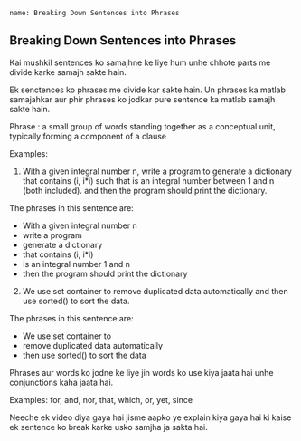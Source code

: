 ```ngMeta
name: Breaking Down Sentences into Phrases
```


## Breaking Down Sentences into Phrases

Kai mushkil sentences ko samajhne ke liye hum unhe chhote parts me divide karke samajh sakte hain. 

Ek senctences ko phrases me divide kar sakte hain. Un phrases ka matlab samajahkar aur phir phrases ko jodkar pure sentence ka matlab samajh sakte hain.

Phrase : a small group of words standing together as a conceptual unit, typically forming a component of a clause

Examples:

1. With a given integral number n, write a program to generate a dictionary that contains (i, i*i) such that is an integral number between 1 and n (both included). and then the program should print the dictionary.

The phrases in this sentence are:
* With a given integral number n
* write a program
* generate a dictionary
* that contains (i, i*i)
* is an integral number 1 and n
* then the program should print the dictionary

2. We use set container to remove duplicated data automatically and then use sorted() to sort the data.

The phrases in this sentence are:
* We use set container to
* remove duplicated data automatically
* then use sorted() to sort the data

Phrases aur words ko jodne ke liye jin words ko use kiya jaata hai unhe conjunctions kaha jaata hai.

Examples:
for, and, nor, that, which, or, yet, since

Neeche ek video diya gaya hai jisme aapko ye explain kiya gaya hai ki kaise ek sentence ko break karke usko samjha ja sakta hai.




